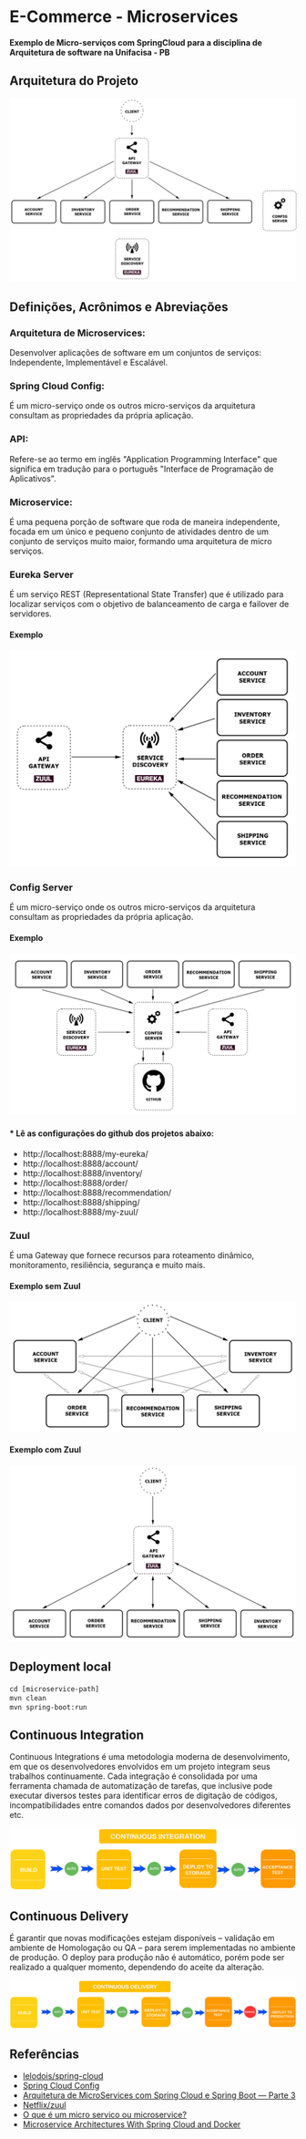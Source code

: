 # E-Commerce - Microservices

#### Exemplo de Micro-serviços com SpringCloud para a disciplina de Arquitetura de software na Unifacisa - PB

## Arquitetura do Projeto

<p align="center">
<img src="https://github.com/mateus-lourenco/e-commerce-microservices/blob/developer/images/Architecture%20Project.png">
</p>

## Definições, Acrônimos e Abreviações

### Arquitetura de Microservices:

<p align=”justify”>
Desenvolver aplicações de software em um conjuntos de serviços: Independente, Implementável e Escalável.
</p>

### Spring Cloud Config: 

<p align=”justify”>
É um micro-serviço onde os outros micro-serviços da arquitetura consultam as propriedades da própria aplicação.
</p>

### API: 

<p align=”justify”>
Refere-se ao termo em inglês "Application Programming Interface" que significa em tradução para o português "Interface de Programação de Aplicativos".
</p>

### Microservice: 

<p align=”justify”>
É uma pequena porção de software que roda de maneira independente, focada em um único e pequeno conjunto de atividades dentro de um conjunto de serviços muito maior, formando uma arquitetura de micro serviços.
</p>

### Eureka Server

<p align=”justify”>
É um serviço REST (Representational State Transfer) que é utilizado para localizar serviços com o objetivo de balanceamento de carga e failover de servidores.
</p>

#### Exemplo

<p align="center">
<img src="https://github.com/mateus-lourenco/e-commerce-microservices/blob/developer/images/Eureka.png">
</p>

### Config Server

<p align=”justify”>
É um micro-serviço onde os outros micro-serviços da arquitetura consultam as propriedades da própria aplicação.
</p>

#### Exemplo

<p align="center">
<img src="https://github.com/mateus-lourenco/e-commerce-microservices/blob/developer/images/Config%20Server.png">
</p>

#### * Lê as configurações do github dos projetos abaixo:

  - http://localhost:8888/my-eureka/
  - http://localhost:8888/account/
  - http://localhost:8888/inventory/
  - http://localhost:8888/order/
  - http://localhost:8888/recommendation/
  - http://localhost:8888/shipping/
  - http://localhost:8888/my-zuul/

### Zuul

<p align=”justify”>
É uma Gateway que fornece recursos para roteamento dinâmico, monitoramento, resiliência, segurança e muito mais.
</p>

#### Exemplo sem Zuul

<p align="center">
<img src="https://github.com/mateus-lourenco/e-commerce-microservices/blob/developer/images/SemZuul.png">
</p>

#### Exemplo com Zuul

<p align="center">
<img src="https://github.com/mateus-lourenco/e-commerce-microservices/blob/developer/images/ComZuul.png">
</p>

## Deployment local

```
cd [microservice-path]
mvn clean
mvn spring-boot:run
```
## Continuous Integration

<p align=”justify”>
Continuous Integrations é uma metodologia moderna de desenvolvimento, em que os desenvolvedores envolvidos em um projeto integram seus trabalhos continuamente. Cada integração é consolidada por uma ferramenta chamada de automatização de tarefas, que inclusive pode executar diversos testes para identificar erros de digitação de códigos, incompatibilidades entre comandos dados por desenvolvedores diferentes etc.
</p>  
<p align="center">
<img src="https://github.com/mateus-lourenco/e-commerce-microservices/blob/developer/images/Integration.png">
</p>

## Continuous Delivery
<p align=”justify”>
É garantir que novas modificações estejam disponíveis – validação em ambiente de Homologação ou QA – para serem implementadas no ambiente de produção. O deploy para produção não é automático, porém pode ser realizado a qualquer momento, dependendo do aceite da alteração.
</p>
<p align="center">
<img src="https://github.com/mateus-lourenco/e-commerce-microservices/blob/developer/images/Delivery.png">
</p>

## Referências

- [lelodois/spring-cloud](https://github.com/lelodois/spring-cloud)  
- [Spring Cloud Config](https://medium.com/dev-cave/spring-cloud-config-48e423446ed8#:~:text=Como%20funciona,as%20propriedades%20da%20pr%C3%B3pria%20aplica%C3%A7%C3%A3o.&text=L%C3%B3gico%20que%20n%C3%A3o%20seria%20muito,sem%20depend%C3%AAncias%20da%20m%C3%A1quina%20f%C3%ADsica.)  
- [Arquitetura de MicroServices com Spring Cloud e Spring Boot — Parte 3](https://coderef.com.br/arquitetura-de-microservices-com-spring-cloud-e-spring-boot-parte-3-b84b3dce13a0#:~:text=O%20Eureka%20%C3%A9%20um%20servi%C3%A7o,carga%20e%20failover%20de%20servidores.)  
- [Netflix/zuul](https://github.com/Netflix/zuul)  
- [O que é um micro servico ou microservice?](https://www.luiztools.com.br/post/o-que-e-um-micro-servico-ou-microservice/)  
- [Microservice Architectures With Spring Cloud and Docker](https://dzone.com/articles/microservice-architecture-with-spring-cloud-and-do)  

